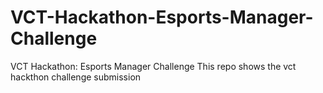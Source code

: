 # VCT-Hackathon-Esports-Manager-Challenge
VCT Hackathon: Esports Manager Challenge
 This repo shows the vct hackthon challenge submission